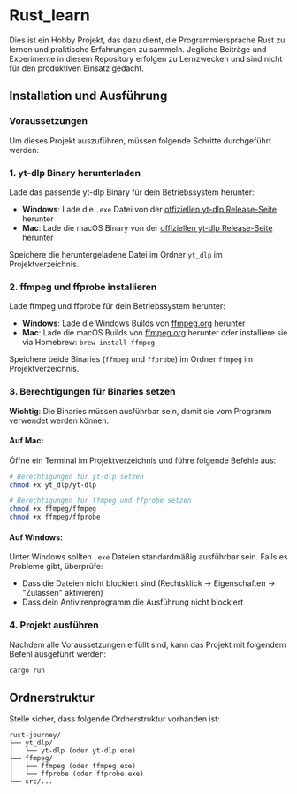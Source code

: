 # Rust_learn
Dies ist ein Hobby Projekt, das dazu dient, die Programmiersprache Rust zu lernen und praktische Erfahrungen zu sammeln. Jegliche Beiträge und Experimente in diesem Repository erfolgen zu Lernzwecken und sind nicht für den produktiven Einsatz gedacht.

## Installation und Ausführung

### Voraussetzungen

Um dieses Projekt auszuführen, müssen folgende Schritte durchgeführt werden:

### 1. yt-dlp Binary herunterladen

Lade das passende yt-dlp Binary für dein Betriebssystem herunter:

- **Windows**: Lade die `.exe` Datei von der [offiziellen yt-dlp Release-Seite](https://github.com/yt-dlp/yt-dlp/releases) herunter
- **Mac**: Lade die macOS Binary von der [offiziellen yt-dlp Release-Seite](https://github.com/yt-dlp/yt-dlp/releases) herunter

Speichere die heruntergeladene Datei im Ordner `yt_dlp` im Projektverzeichnis.

### 2. ffmpeg und ffprobe installieren

Lade ffmpeg und ffprobe für dein Betriebssystem herunter:

- **Windows**: Lade die Windows Builds von [ffmpeg.org](https://ffmpeg.org/download.html) herunter
- **Mac**: Lade die macOS Builds von [ffmpeg.org](https://ffmpeg.org/download.html) herunter oder installiere sie via Homebrew: `brew install ffmpeg`

Speichere beide Binaries (`ffmpeg` und `ffprobe`) im Ordner `ffmpeg` im Projektverzeichnis.

### 3. Berechtigungen für Binaries setzen

**Wichtig**: Die Binaries müssen ausführbar sein, damit sie vom Programm verwendet werden können.

#### Auf Mac:

Öffne ein Terminal im Projektverzeichnis und führe folgende Befehle aus:

```bash
# Berechtigungen für yt-dlp setzen
chmod +x yt_dlp/yt-dlp

# Berechtigungen für ffmpeg und ffprobe setzen
chmod +x ffmpeg/ffmpeg
chmod +x ffmpeg/ffprobe
```

#### Auf Windows:

Unter Windows sollten `.exe` Dateien standardmäßig ausführbar sein. Falls es Probleme gibt, überprüfe:
- Dass die Dateien nicht blockiert sind (Rechtsklick → Eigenschaften → "Zulassen" aktivieren)
- Dass dein Antivirenprogramm die Ausführung nicht blockiert

### 4. Projekt ausführen

Nachdem alle Voraussetzungen erfüllt sind, kann das Projekt mit folgendem Befehl ausgeführt werden:

```bash
cargo run
```

## Ordnerstruktur

Stelle sicher, dass folgende Ordnerstruktur vorhanden ist:

```
rust-journey/
├── yt_dlp/
│   └── yt-dlp (oder yt-dlp.exe)
├── ffmpeg/
│   ├── ffmpeg (oder ffmpeg.exe)
│   └── ffprobe (oder ffprobe.exe)
└── src/...
```
